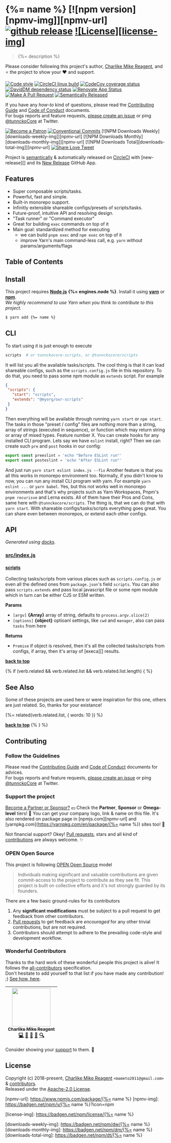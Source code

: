 # {%= name %} [![npm version][npmv-img]][npmv-url] [![github release][ghrelease-img]][ghrelease-url] [![License][license-img]][license-url]

> {%= description %}

Please consider following this project's author, [Charlike Mike Reagent](https://github.com/tunnckoCore), and :star: the project to show your :heart: and support.

<div id="thetop"></div>

[![Code style][codestyle-img]][codestyle-url]
[![CircleCI linux build][linuxbuild-img]][linuxbuild-url]
[![CodeCov coverage status][codecoverage-img]][codecoverage-url]
[![DavidDM dependency status][dependencies-img]][dependencies-url]
[![Renovate App Status][renovateapp-img]][renovateapp-url]
[![Make A Pull Request][prs-welcome-img]][prs-welcome-url]
[![Semantically Released][new-release-img]][new-release-url]

If you have any _how-to_ kind of questions, please read the [Contributing Guide](./CONTRIBUTING.md) and [Code of Conduct](./CODE_OF_CONDUCT.md) documents.  
For bugs reports and feature requests, [please create an issue][open-issue-url] or ping
[@tunnckoCore](https://twitter.com/tunnckoCore) at Twitter.

[![Become a Patron][patreon-img]][patreon-url]
[![Conventional Commits][ccommits-img]][ccommits-url]
[![NPM Downloads Weekly][downloads-weekly-img]][npmv-url]
[![NPM Downloads Monthly][downloads-monthly-img]][npmv-url]
[![NPM Downloads Total][downloads-total-img]][npmv-url]
[![Share Love Tweet][shareb]][shareu]

Project is [semantically](https://semver.org) & automatically released on [CircleCI](https://circleci.com) with [new-release][] and its [New Release](https://github.com/apps/new-release) GitHub App.

<!-- Logo when needed:

<p align="center">
  <a href="https://github.com/tunnckoCoreLabs/scripts">
    <img src="./media/logo.png" width="85%">
  </a>
</p>

-->

## Features
- Super composable scripts/tasks.
- Powerful, fast and simple.
- Built-in monorepo support.
- Infinitly extensible shareable configs/presets of scripts/tasks.
- Future-proof, intuitive API and resolving design.
- "Task runner" or "Command executor"
- Great for building `exec` commands on top of it
- Main goal: standardized method for executing
  + we can build `pnpm exec` and `npm exec` on top of it
  + improve Yarn's main command-less call, e.g. `yarn` without params/arguments/flags

## Table of Contents

<!-- toc -->

## Install

This project requires [**Node.js**](https://nodejs.org) **{%= engines.node %}**. Install it using
[**yarn**](https://yarnpkg.com) or [**npm**](https://npmjs.com).  
_We highly recommend to use Yarn when you think to contribute to this project._

```bash
$ yarn add {%= name %}
```

## CLI
 To start using it is just enough to execute
 ```bash
scripts  # or tunnckocore-scripts, or @tunnckocore/scripts
```
 It will list you all the available tasks/scripts.
The cool thing is that it can load shareable configs, such as the `scripts.config.js` file in this repository. To do that, you need to pass some npm module as `extends` script.
 For example
 ```json
{
  "scripts": {
    "start": "scripts",
    "extends": "@myorg/our-scripts"
  }
}
```
 Then everything will be available through running `yarn start` or `npm start`.
The tasks in those "preset / config" files are nothing more than a string, array of strings
 (executed in sequence), or function which may return string or array of mixed types. 
 Feature number X. You can create hooks for any installed CLI program.
 Lets say we have `eslint` install, right? Then we can create such `pre` and `post` hooks
in our config:
 ```js
export const preeslint = 'echo "Before ESLint run"'
export const posteslint = 'echo "After ESLint run"'
```
 And just run `yarn start eslint index.js --fix`
 Another feature is that you all this works in monorepo environment too.
Normally, if you didn't know to now, you can run any install CLI program with yarn.
For example `yarn eslint ...` or `yarn babel`. Yes, but this not works well in monorepo environments and that's why projects such as Yarn Workspaces, Pnpm's `pnpm recurisve` and Lerna exists. All of them
have their Pros and Cons, same here with `@tunnckocore/scripts`.
 The thing is, that we can do that with `yarn start`.
 With shareable configs/tasks/scripts everything goes great. You can share even between monorepos,
or extend each other configs.

## API

<!-- docks-start -->
_Generated using [docks](http://npm.im/docks)._

### [src/index.js](/src/index.js)

#### [scripts](/src/index.js#L20)
Collecting tasks/scripts from various places such as `scripts.config.js`
or even all the defined ones from `package.json`'s field `scripts`.
You can also pass `scripts.extends` and pass local javascript file
or some npm module which in turn can be either CJS or ESM written.

**Params**
- `[argv]` **{Array}** array of string, defaults to `process.argv.slice(2)`
- `[options]` **{object}** optioanl settings, like `cwd` and `manager`, also can pass `tasks` from here

**Returns**
- `Promise` if object is resolved, then it's all the collected tasks/scripts from configs,
                   if array, then it's array of [execa][] results.

<!-- docks-end -->

**[back to top](#thetop)**

{% if (verb.related && verb.related.list && verb.related.list.length) { %}

## See Also

Some of these projects are used here or were inspiration for this one, others are just related. So, thanks for your existance!

{%= related(verb.related.list, { words: 10 }) %}

**[back to top](#thetop)**
{% } %}

## Contributing

### Follow the Guidelines

Please read the [Contributing Guide](./CONTRIBUTING.md) and [Code of Conduct](./CODE_OF_CONDUCT.md) documents for advices.  
For bugs reports and feature requests, [please create an issue][open-issue-url] or ping
[@tunnckoCore](https://twitter.com/tunnckoCore) at Twitter.

### Support the project

[Become a Partner or Sponsor?][patreon-url] :dollar: Check the **Partner**, **Sponsor** or **Omega-level** tiers! :tada: You can get your company logo, link & name on this file. It's also rendered on package page in [npmjs.com][npmv-url] and [yarnpkg.com](https://yarnpkg.com/en/package/{%= name %}) sites too! :rocket:

Not financial support? Okey! [Pull requests](https://github.com/tunnckoCoreLabs/contributing#opening-a-pull-request), stars and all kind of [contributions](https://opensource.guide/how-to-contribute/#what-it-means-to-contribute) are always
welcome. :sparkles:

### OPEN Open Source

This project is following [OPEN Open Source](http://openopensource.org) model

> Individuals making significant and valuable contributions are given commit-access to the project to contribute as they see fit. This project is built on collective efforts and it's not strongly guarded by its founders.

There are a few basic ground-rules for its contributors

1. Any **significant modifications** must be subject to a pull request to get feedback from other contributors.
2. [Pull requests](https://github.com/tunnckoCoreLabs/contributing#opening-a-pull-request) to get feedback are _encouraged_ for any other trivial contributions, but are not required.
3. Contributors should attempt to adhere to the prevailing code-style and development workflow.

### Wonderful Contributors

Thanks to the hard work of these wonderful people this project is alive! It follows the
[all-contributors](https://github.com/kentcdodds/all-contributors) specification.  
Don't hesitate to add yourself to that list if you have made any contribution! ;) [See how,
here](https://github.com/jfmengels/all-contributors-cli#usage).

<!-- ALL-CONTRIBUTORS-LIST:START - Do not remove or modify this section -->
<!-- prettier-ignore -->
| [<img src="https://avatars3.githubusercontent.com/u/5038030?v=4" width="120px;"/><br /><sub><b>Charlike Mike Reagent</b></sub>](https://tunnckocore.com)<br />[💻](https://github.com/tunnckoCoreLabs/scripts/commits?author=tunnckoCore "Code") [📖](https://github.com/tunnckoCoreLabs/scripts/commits?author=tunnckoCore "Documentation") [💬](#question-tunnckoCore "Answering Questions") [👀](#review-tunnckoCore "Reviewed Pull Requests") [🔍](#fundingFinding-tunnckoCore "Funding Finding") |
| :---: |

<!-- ALL-CONTRIBUTORS-LIST:END -->

Consider showing your [support](#support-the-project) to them. :sparkling_heart:

## License

Copyright (c) 2018-present, [Charlike Mike Reagent](https://tunnckocore.com) `<mameto2011@gmail.com>` & [contributors](#wonderful-contributors).  
Released under the [Apache-2.0 License][license-url].

<!-- Heading badges -->

[npmv-url]: https://www.npmjs.com/package/{%= name %}
[npmv-img]: https://badgen.net/npm/v/{%= name %}?icon=npm

[ghrelease-url]: https://github.com/tunnckoCoreLabs/scripts/releases/latest
[ghrelease-img]: https://badgen.net/github/release/tunnckoCoreLabs/scripts?icon=github

[license-url]: https://github.com/tunnckoCoreLabs/scripts/blob/master/LICENSE
[license-img]: https://badgen.net/npm/license/{%= name %}

<!-- Front line badges -->

[codestyle-url]: https://github.com/airbnb/javascript
[codestyle-img]: https://badgen.net/badge/code%20style/airbnb/ff5a5f?icon=airbnb

[linuxbuild-url]: https://circleci.com/gh/tunnckoCoreLabs/scripts/tree/master
[linuxbuild-img]: https://badgen.net/circleci/github/tunnckoCoreLabs/scripts/master?label=build&icon=circleci

[codecoverage-url]: https://codecov.io/gh/tunnckoCoreLabs/scripts
[codecoverage-img]: https://badgen.net/codecov/c/github/tunnckoCoreLabs/scripts?icon=codecov

[dependencies-url]: https://david-dm.org/tunnckoCoreLabs/scripts
[dependencies-img]: https://badgen.net/david/dep/tunnckoCoreLabs/scripts?label=deps

[ccommits-url]: https://conventionalcommits.org/
[ccommits-img]: https://badgen.net/badge/conventional%20commits/v1.0.0/dfb317
[new-release-url]: https://ghub.io/new-release
[new-release-img]: https://badgen.net/badge/semantically/released/05c5ff

[downloads-weekly-img]: https://badgen.net/npm/dw/{%= name %}
[downloads-monthly-img]: https://badgen.net/npm/dm/{%= name %}
[downloads-total-img]: https://badgen.net/npm/dt/{%= name %}

[renovateapp-url]: https://renovatebot.com
[renovateapp-img]: https://badgen.net/badge/renovate/enabled/green
[prs-welcome-img]: https://badgen.net/badge/PRs/welcome/green
[prs-welcome-url]: http://makeapullrequest.com
[paypal-donate-url]: https://paypal.me/tunnckoCore/10
[paypal-donate-img]: https://badgen.net/badge/$/support/purple
[patreon-url]: https://www.patreon.com/bePatron?u=5579781
[patreon-img]: https://badgen.net/badge/patreon/tunnckoCore/F96854?icon=patreon
[patreon-sponsor-img]: https://badgen.net/badge/become/a%20sponsor/F96854?icon=patreon

[shareu]: https://twitter.com/intent/tweet?text=https://github.com/tunnckoCoreLabs/scripts&via=tunnckoCore
[shareb]: https://badgen.net/badge/twitter/share/1da1f2?icon=twitter
[open-issue-url]: https://github.com/tunnckoCoreLabs/scripts/issues/new
